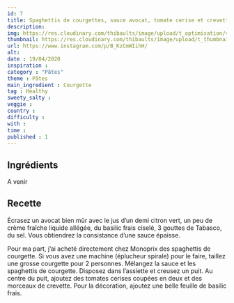 ```yaml
---
id: 7
title: Spaghettis de courgettes, sauce avocat, tomate cerise et crevette
description: 
img: https://res.cloudinary.com/thibaults/image/upload/t_optimisation/v1600517673/Recipes/20200419_spaghettis_courgettes.jpg
thumbnail: https://res.cloudinary.com/thibaults/image/upload/t_thumbnail_josie/v1600517764/Recipes/20200419_spaghettis_courgettes.jpg
url: https://www.instagram.com/p/B_KzCmWIihH/
alt: 
date : 19/04/2020
inspiration :
category : "Pâtes"
theme : Pâtes
main_ingredient : Courgette
tag : Healthy
sweety_salty : 
veggie : 
country :
difficulty :
with : 
time : 
published : 1
---
```


## Ingrédients
A venir

## Recette
Écrasez un avocat bien mûr avec le jus d’un demi citron vert, un peu de crème fraîche liquide allégée, du basilic frais ciselé, 3 gouttes de Tabasco, du sel.
Vous obtiendrez la consistance d’une sauce épaisse.

Pour ma part, j’ai acheté directement chez Monoprix des spaghettis de courgette. Si vous avez une machine (éplucheur spirale) pour le faire, taillez une grosse courgette pour 2 personnes. Mélangez la sauce et les spaghettis de courgette. Disposez dans l’assiette et creusez un puit. Au centre du puit, ajoutez des tomates cerises coupées en deux et des morceaux de crevette. Pour la décoration, ajoutez une belle feuille de basilic frais.